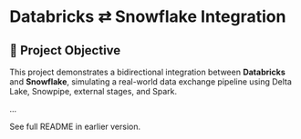 # Databricks ⇄ Snowflake Integration

## 🚀 Project Objective

This project demonstrates a bidirectional integration between **Databricks** and **Snowflake**, simulating a real-world data exchange pipeline using Delta Lake, Snowpipe, external stages, and Spark.

...

See full README in earlier version.
